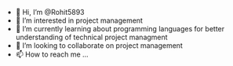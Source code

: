 - 👋 Hi, I’m @Rohit5893
- 👀 I’m interested in project management
- 🌱 I’m currently learning about programming languages for better understanding of technical project managment
- 💞️ I’m looking to collaborate on project management
- 📫 How to reach me ...

<!---
Rohit5893/Rohit5893 is a ✨ special ✨ repository because its `README.md` (this file) appears on your GitHub profile.
You can click the Preview link to take a look at your changes.
--->

